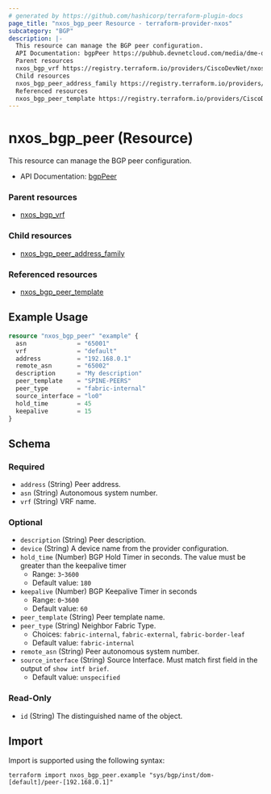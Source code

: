 ```yaml
---
# generated by https://github.com/hashicorp/terraform-plugin-docs
page_title: "nxos_bgp_peer Resource - terraform-provider-nxos"
subcategory: "BGP"
description: |-
  This resource can manage the BGP peer configuration.
  API Documentation: bgpPeer https://pubhub.devnetcloud.com/media/dme-docs-10-2-2/docs/Routing%20and%20Forwarding/bgp:Peer/
  Parent resources
  nxos_bgp_vrf https://registry.terraform.io/providers/CiscoDevNet/nxos/latest/docs/resources/bgp_vrf
  Child resources
  nxos_bgp_peer_address_family https://registry.terraform.io/providers/CiscoDevNet/nxos/latest/docs/resources/bgp_peer_address_family
  Referenced resources
  nxos_bgp_peer_template https://registry.terraform.io/providers/CiscoDevNet/nxos/latest/docs/resources/bgp_peer_template
---
```


# nxos_bgp_peer (Resource)

This resource can manage the BGP peer configuration.

- API Documentation: [bgpPeer](https://pubhub.devnetcloud.com/media/dme-docs-10-2-2/docs/Routing%20and%20Forwarding/bgp:Peer/)

### Parent resources

- [nxos_bgp_vrf](https://registry.terraform.io/providers/CiscoDevNet/nxos/latest/docs/resources/bgp_vrf)

### Child resources

- [nxos_bgp_peer_address_family](https://registry.terraform.io/providers/CiscoDevNet/nxos/latest/docs/resources/bgp_peer_address_family)

### Referenced resources

- [nxos_bgp_peer_template](https://registry.terraform.io/providers/CiscoDevNet/nxos/latest/docs/resources/bgp_peer_template)

## Example Usage

```terraform
resource "nxos_bgp_peer" "example" {
  asn              = "65001"
  vrf              = "default"
  address          = "192.168.0.1"
  remote_asn       = "65002"
  description      = "My description"
  peer_template    = "SPINE-PEERS"
  peer_type        = "fabric-internal"
  source_interface = "lo0"
  hold_time        = 45
  keepalive        = 15
}
```

<!-- schema generated by tfplugindocs -->
## Schema

### Required

- `address` (String) Peer address.
- `asn` (String) Autonomous system number.
- `vrf` (String) VRF name.

### Optional

- `description` (String) Peer description.
- `device` (String) A device name from the provider configuration.
- `hold_time` (Number) BGP Hold Timer in seconds. The value must be greater than the keepalive timer
  - Range: `3`-`3600`
  - Default value: `180`
- `keepalive` (Number) BGP Keepalive Timer in seconds
  - Range: `0`-`3600`
  - Default value: `60`
- `peer_template` (String) Peer template name.
- `peer_type` (String) Neighbor Fabric Type.
  - Choices: `fabric-internal`, `fabric-external`, `fabric-border-leaf`
  - Default value: `fabric-internal`
- `remote_asn` (String) Peer autonomous system number.
- `source_interface` (String) Source Interface. Must match first field in the output of `show intf brief`.
  - Default value: `unspecified`

### Read-Only

- `id` (String) The distinguished name of the object.

## Import

Import is supported using the following syntax:

```shell
terraform import nxos_bgp_peer.example "sys/bgp/inst/dom-[default]/peer-[192.168.0.1]"
```
